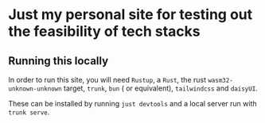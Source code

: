 # Just my personal site for testing out the feasibility of tech stacks

## Running this locally

In order to run this site, you will need `Rustup`, a `Rust`, the rust `wasm32-unknown-unknown` target, `trunk`, `bun` (
or equivalent), `tailwindcss` and `daisyUI`.

These can be installed by running `just devtools` and a local server run with `trunk serve`.